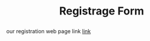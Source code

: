 # <p align="center">Registrage Form</p>
our registration web page link
[link](https://github.com/Ravi9076/Registration_page/blob/main/index.html)
